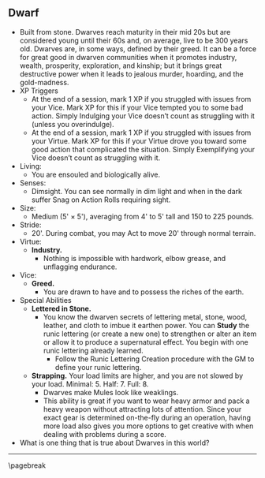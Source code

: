 ## Dwarf

* Built from stone. Dwarves reach maturity in their mid 20s but are considered young until their 60s and, on average, live to be 300 years old. Dwarves are, in some ways, defined by their greed. It can be a force for great good in dwarven communities when it promotes industry, wealth, prosperity, exploration, and kinship; but it brings great destructive power when it leads to jealous murder, hoarding, and the gold-madness.
* XP Triggers
    * At the end of a session, mark 1 XP if you struggled with issues from your Vice. Mark XP for this if your Vice tempted you to some bad action. Simply Indulging your Vice doesn’t count as struggling with it (unless you overindulge).
    * At the end of a session, mark 1 XP if you struggled with issues from your Virtue. Mark XP for this if your Virtue drove you toward some good action that complicated the situation. Simply Exemplifying your Vice doesn’t count as struggling with it.
* Living:
    * You are ensouled and biologically alive.
* Senses:
    * Dimsight. You can see normally in dim light and when in the dark suffer Snag on Action Rolls requiring sight.
* Size:
    * Medium (5' × 5'), averaging from 4' to 5' tall and 150 to 225 pounds.
* Stride:
    * 20'. During combat, you may Act to move 20' through normal terrain.
* Virtue:
    * **Industry.**
        * Nothing is impossible with hardwork, elbow grease, and unflagging endurance.
* Vice:
    * **Greed.**
        * You are drawn to have and to possess the riches of the earth.
* Special Abilities
    * **Lettered in Stone.**
        * You know the dwarven secrets of lettering metal, stone, wood, leather, and cloth to imbue it earthen power. You can **Study** the runic lettering (or create a new one) to strengthen or alter an item or allow it to produce a supernatural effect. You begin with one runic lettering already learned.
            * Follow the Runic Lettering Creation procedure with the GM to define your runic lettering.
    * **Strapping.** Your load limits are higher, and you are not slowed by your load. Minimal: 5. Half: 7. Full: 8.
        * Dwarves make Mules look like weaklings.
        * This ability is great if you want to wear heavy armor and pack a heavy weapon without attracting lots of attention. Since your exact gear is determined on-the-fly during an operation, having more load also gives you more options to get creative with when dealing with problems during a score.
* What is one thing that is true about Dwarves in this world?

* * * * * * * * * * * * * * * * * * * * * * * * * * * * * * * * * * * * * * * *

\pagebreak
